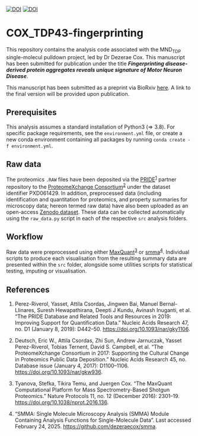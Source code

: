 [![DOI](https://zenodo.org/badge/DOI/10.5281/zenodo.14960397.svg)](https://doi.org/10.5281/zenodo.14960397)
[![DOI](https://zenodo.org/badge/DOI/10.5281/zenodo.14965410.svg)](https://doi.org/10.5281/zenodo.14965410)


# COX_TDP43-fingerprinting

This repository contains the analysis code associated with the MND<sub>TDP</sub> single-molecul pulldown project, led by Dr Dezerae Cox. This manuscript has been submitted for publication under the title ***Fingerprinting disease-derived protein aggregates reveals unique signature of Motor Neuron Disease***.

This manuscript has been submitted as a preprint via BioRxiv [here](biorxiv/link). A link to the final version will be provided upon publication.

## Prerequisites

This analysis assumes a standard installation of Python3 (=> 3.8). For specific package requirements, see the ```environment.yml``` file, or  create a new conda environment containing all packages by running ```conda create -f environment.yml```. 

## Raw data

The proteomics ```.RAW``` files have been deposited via the [PRIDE][1]<sup>[1]</sup> partner repository to the [ProteomeXchange Consortium][2]<sup>[2]</sup> under the dataset identifier PXD061429. In addition, preprocessed data (including identification and quantitation for proteomics, and property summaries for microscopy data; hereon termed raw data) have also been uploaded as an open-access [Zenodo dataset](https://doi.org/10.5281/zenodo.14960397). These data can be collected automatically using the ```raw_data.py``` script in each of the respective ```src``` analysis folders.


## Workflow

Raw data were preprocessed using either [MaxQuant][3]<sup>[3]</sup> or [smma][4]<sup>[4]</sup>. Individual scripts to produce each visualisation from the resulting summary data are presented within the ```src``` folder, alongside some utilities scripts for statistical testing, imputing or visualisation.

## References

[1]: https://www.ebi.ac.uk/pride/archive/

1. Perez-Riverol, Yasset, Attila Csordas, Jingwen Bai, Manuel Bernal-Llinares, Suresh Hewapathirana, Deepti J Kundu, Avinash Inuganti, et al. “The PRIDE Database and Related Tools and Resources in 2019: Improving Support for Quantification Data.” Nucleic Acids Research 47, no. D1 (January 8, 2019): D442–50. https://doi.org/10.1093/nar/gky1106.

[2]: http://proteomecentral.proteomexchange.org

2. Deutsch, Eric W., Attila Csordas, Zhi Sun, Andrew Jarnuczak, Yasset Perez-Riverol, Tobias Ternent, David S. Campbell, et al. “The ProteomeXchange Consortium in 2017: Supporting the Cultural Change in Proteomics Public Data Deposition.” Nucleic Acids Research 45, no. Database issue (January 4, 2017): D1100–1106. https://doi.org/10.1093/nar/gkw936.

[3]: https://www.maxquant.org/

3. Tyanova, Stefka, Tikira Temu, and Juergen Cox. “The MaxQuant Computational Platform for Mass Spectrometry-Based Shotgun Proteomics.” Nature Protocols 11, no. 12 (December 2016): 2301–19. https://doi.org/10.1038/nprot.2016.136.

[4]: https://github.com/dezeraecox/smma

4. “SMMA: Single Molecule Microscopy Analysis (SMMA) Module Containing Analysis Functions for Single-Molecule Data”. Last accessed February 24, 2025. https://github.com/dezeraecox/smma.

